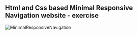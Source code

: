 Html and Css based Minimal Responsive Navigation website - exercise
---

![MinimalResponsiveNavigation](https://github.com/r4nd3l/MinimalResponsiveNavigation/blob/master/img/sample.gif)
